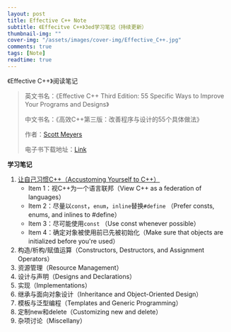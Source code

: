 ```yaml
---
layout: post
title: Effective C++ Note
subtitle: 《Effecitve C++》3ed学习笔记（持续更新）
thumbnail-img: ""
cover-img: "/assets/images/cover-img/Effective_C++.jpg"
comments: true
tags: [Note]
readtime: true
---
```


《Effective C++》阅读笔记

>英文书名：《Effective C++ Third Edition: 55 Specific Ways to Improve Your Programs and Designs》
>
>中文书名：《高效C++第三版：改善程序与设计的55个具体做法》
>
>作者：[Scott Meyers](http://scottmeyers.blogspot.com/)
>
>电子书下载地址：[Link](https://chaphlagical.github.io/resource/book/Effective_C++/Efffective_C++.pdf)

**学习笔记**

1. [让自己习惯C++（Accustoming Yourself to C++）](https://chaphlagical.github.io/resource/book/Effective_C++/ch1.html)
	* Item 1：视C++为一个语言联邦（View C++ as a federation of languages）
	* Item 2：尽量以`const`，`enum`，`inline`替换`#define` （Prefer consts, enums, and inlines to #define）
	* Item 3：尽可能使用`const` （Use const whenever possible）
	* Item 4：确定对象被使用前已先被初始化（Make sure that objects are initialized before you're used）
2. 构造/析构/赋值运算（Constructors, Destructors, and Assignment Operators）
3. 资源管理（Resource Management）
4. 设计与声明（Designs and Declarations）
5. 实现（Implementations）
6. 继承与面向对象设计（Inheritance and Object-Oriented Design）
7. 模板与泛型编程（Templates and Generic Programming）
8. 定制new和delete（Customizing new and delete）
9. 杂项讨论（Miscellany）